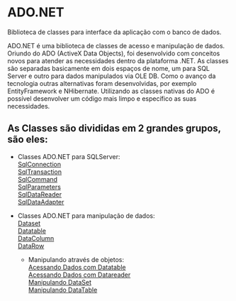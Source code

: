 # ADO.NET
Biblioteca de classes para interface da aplicação com o banco de dados.

ADO.NET é uma biblioteca de classes de acesso e manipulação de dados. Oriundo do ADO (ActiveX Data Objects), foi desenvolvido com conceitos novos para atender as necessidades dentro da plataforma .NET.  As classes são separadas basicamente em dois espaços de nome, um para SQL Server e outro para dados manipulados via OLE DB. Como o avanço da tecnologia outras alternativas foram desenvolvidas, por exemplo EntityFramework e NHibernate. Utilizando as classes nativas do ADO é possível desenvolver um código mais limpo e específico as suas necessidades.

## As Classes são divididas em 2 grandes grupos, são eles:

	 
* Classes ADO.NET para SQLServer: <br>
[SqlConnection](SqlConnect.md)<br>
[SqlTransaction](SqlTransaction.md)<br>
[SqlCommand](SqlCommand.md)<br>
[SqlParameters](SqlParameter.md)<br>
[SqlDataReader](SqlDataReader.md)<br>
[SqlDataAdapter](SqlDataAdapter.md)<br>

* Classes ADO.NET para manipulação de dados: <br>
[Dataset](DataSet.md)<br>
[Datatable](DataTable.md)<br>
[DataColumn](DataColumn.md)<br>
[DataRow](DataRow.md)<br>

	* Manipulando através de objetos: <br>
	[Acessando Dados com Datatable](AcessandoDadoscomDataTable.md)<br>
	[Acessando Dados com Datareader](ManipulandoDataReader.md)<br>
	[Manipulando DataSet](ManipulandoDataSet.md)<br>
	[Manipulando DataTable](ManipulandoDataTable.md)<br>

